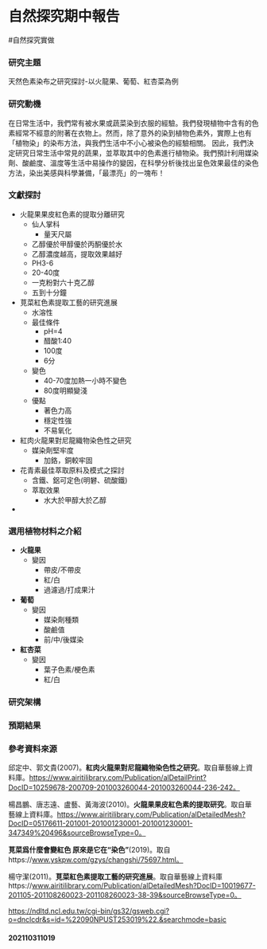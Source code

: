 # 自然探究期中報告
#自然探究實做


### 研究主題

天然色素染布之研究探討-以火龍果、葡萄、紅杏菜為例

### 研究動機

在日常生活中，我們常有被水果或蔬菜染到衣服的經驗。我們發現植物中含有的色素經常不經意的附著在衣物上。然而，除了意外的染到植物色素外，實際上也有「植物染」的染布方法，與我們生活中不小心被染色的經驗相關。
因此，我們決定研究日常生活中常見的蔬果，並萃取其中的色素進行植物染。我們預計利用媒染劑、酸鹼度、溫度等生活中易操作的變因，在科學分析後找出呈色效果最佳的染色方法，染出美感與科學兼備，「最漂亮」的一塊布！

### 文獻探討

- 火龍果果皮紅色素的提取分離研究
	- 仙人掌科
		- 量天尺屬
	- 乙醇優於甲醇優於丙酮優於水
	- 乙醇濃度越高，提取效果越好
	- PH3-6
	- 20-40度
	- 一克粉對六十克乙醇
	- 五到十分鐘
- 莧菜紅色素提取工藝的研究進展                                           
	- 水溶性
	- 最佳條件
		- pH=4
		- 醋酸1:40
		- 100度
		- 6分
	- 變色
		- 40-70度加熱一小時不變色
		- 80度明顯變淺
	- 優點
		- 著色力高
		- 穩定性強
		- 不易氧化
- 紅肉火龍果對尼龍織物染色性之研究
	- 媒染劑堅牢度
		- 加鉻，銅較牢固
- 花青素最佳萃取原料及模式之探討
	- 含鐵、鋁可定色(明礬、硫酸鐵)
	- 萃取效果
		- 水大於甲醇大於乙醇
- 

### 選用植物材料之介紹

- **火龍果**
    - 變因
        - 帶皮/不帶皮
        - 紅/白
        - 過濾過/打成果汁
- **葡萄**
    - 變因
        - 媒染劑種類
        - 酸鹼值
        - 前/中/後媒染
- **紅杏菜**
    - 變因
        - 葉子色素/梗色素
        - 紅/白

### 研究架構

### 預期結果

### 參考資料來源

邱定中、郭文貴(2007)。**紅肉火龍果對尼龍織物染色性之研究**。取自華藝線上資料庫。https://www.airitilibrary.com/Publication/alDetailPrint?DocID=10259678-200709-201003260044-201003260044-236-242。

楊昌鵬、唐志遠、盧藝、黃海波(2010)。**火龍果果皮紅色素的提取研究**。取自華藝線上資料庫。https://www.airitilibrary.com/Publication/alDetailedMesh?DocID=05176611-201001-201001230001-201001230001-347349%20496&sourceBrowseType=0。

**莧菜爲什麼會變紅色 原來是它在“染色”**(2019)。取自https://www.yskpw.com/gzys/changshi/75697.html。

楊守潔(2011)。**莧菜紅色素提取工藝的研究進展**。取自華藝線上資料庫https://www.airitilibrary.com/Publication/alDetailedMesh?DocID=10019677-201105-201108260023-201108260023-38-39&sourceBrowseType=0。

https://ndltd.ncl.edu.tw/cgi-bin/gs32/gsweb.cgi?o=dnclcdr&s=id=%22090NPUST253019%22.&searchmode=basic
#### 202110311019
